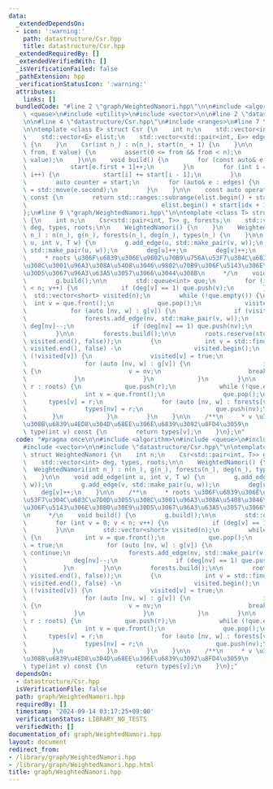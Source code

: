 ```yaml
---
data:
  _extendedDependsOn:
  - icon: ':warning:'
    path: datastructure/Csr.hpp
    title: datastructure/Csr.hpp
  _extendedRequiredBy: []
  _extendedVerifiedWith: []
  _isVerificationFailed: false
  _pathExtension: hpp
  _verificationStatusIcon: ':warning:'
  attributes:
    links: []
  bundledCode: "#line 2 \"graph/WeightedNamori.hpp\"\n\n#include <algorithm>\n#include\
    \ <queue>\n#include <utility>\n#include <vector>\n\n#line 2 \"datastructure/Csr.hpp\"\
    \n\n#line 4 \"datastructure/Csr.hpp\"\n#include <ranges>\n#line 7 \"datastructure/Csr.hpp\"\
    \n\ntemplate <class E> struct Csr {\n    int n;\n    std::vector<int> start;\n\
    \    std::vector<E> elist;\n    std::vector<std::pair<int, E>> edges;\n\n    Csr()\
    \ {\n    }\n    Csr(int n_) : n(n_), start(n_ + 1) {\n    }\n\n    void add_edge(int\
    \ from, E value) {\n        assert(0 <= from && from < n);\n        edges.emplace_back(from,\
    \ value);\n    }\n\n    void build() {\n        for (const auto& e : edges) {\n\
    \            start[e.first + 1]++;\n        }\n        for (int i = 1; i <= n;\
    \ i++) {\n            start[i] += start[i - 1];\n        }\n        elist.resize(edges.size());\n\
    \        auto counter = start;\n        for (auto& e : edges) {\n            elist[counter[e.first]++]\
    \ = std::move(e.second);\n        }\n    }\n\n    const auto operator[](int idx)\
    \ const {\n        return std::ranges::subrange(elist.begin() + start[idx],\n\
    \                                     elist.begin() + start[idx + 1]);\n    }\n\
    };\n#line 9 \"graph/WeightedNamori.hpp\"\n\ntemplate <class T> struct WeightedNamori\
    \ {\n    int n;\n    Csr<std::pair<int, T>> g, forests;\n    std::vector<int>\
    \ deg, types, roots;\n\n    WeightedNamori() {\n    }\n    WeightedNamori(int\
    \ n_) : n(n_), g(n_), forests(n_), deg(n_), types(n_) {\n    }\n\n    void add_edge(int\
    \ u, int v, T w) {\n        g.add_edge(u, std::make_pair(v, w));\n        g.add_edge(v,\
    \ std::make_pair(u, w));\n        deg[u]++;\n        deg[v]++;\n    }\n\n    /**\n\
    \     * roots \u306F\u6839\u306E\u9802\u70B9\u756A\u53F7\u304C\u683C\u7D0D\u3055\
    \u308C\u3001\u96A3\u308A\u5408\u3046\u9802\u70B9\u306F\u5143\u306E\u30B0\u30E9\
    \u30D5\u3067\u96A3\u63A5\u3057\u3066\u3044\u308B\n     */\n    void build() {\n\
    \        g.build();\n\n        std::queue<int> que;\n        for (int v = 0; v\
    \ < n; v++) {\n            if (deg[v] == 1) que.push(v);\n        }\n\n      \
    \  std::vector<short> visited(n);\n        while (!que.empty()) {\n          \
    \  int v = que.front();\n            que.pop();\n            visited[v] = true;\n\
    \            for (auto [nv, w] : g[v]) {\n                if (visited[nv]) continue;\n\
    \                forests.add_edge(nv, std::make_pair(v, w));\n               \
    \ deg[nv]--;\n                if (deg[nv] == 1) que.push(nv);\n            }\n\
    \        }\n\n        forests.build();\n\n        roots.reserve(std::count(visited.begin(),\
    \ visited.end(), false));\n        {\n            int v = std::find(visited.begin(),\
    \ visited.end(), false) -\n                    visited.begin();\n            while\
    \ (!visited[v]) {\n                visited[v] = true;\n                roots.push_back(v);\n\
    \                for (auto [nv, w] : g[v]) {\n                    if (!visited[nv])\
    \ {\n                        v = nv;\n                        break;\n       \
    \             }\n                }\n            }\n        }\n\n        for (int\
    \ r : roots) {\n            que.push(r);\n            while (!que.empty()) {\n\
    \                int v = que.front();\n                que.pop();\n          \
    \      types[v] = r;\n                for (auto [nv, w] : forests[v]) {\n    \
    \                types[nv] = r;\n                    que.push(nv);\n         \
    \       }\n            }\n        }\n    }\n\n    /**\n     * v \u304C\u5C5E\u3059\
    \u308B\u6839\u4ED8\u304D\u68EE\u306E\u6839\u3092\u8FD4\u3059\n     */\n    int\
    \ type(int v) const {\n        return types[v];\n    }\n};\n"
  code: "#pragma once\n\n#include <algorithm>\n#include <queue>\n#include <utility>\n\
    #include <vector>\n\n#include \"datastructure/Csr.hpp\"\n\ntemplate <class T>\
    \ struct WeightedNamori {\n    int n;\n    Csr<std::pair<int, T>> g, forests;\n\
    \    std::vector<int> deg, types, roots;\n\n    WeightedNamori() {\n    }\n  \
    \  WeightedNamori(int n_) : n(n_), g(n_), forests(n_), deg(n_), types(n_) {\n\
    \    }\n\n    void add_edge(int u, int v, T w) {\n        g.add_edge(u, std::make_pair(v,\
    \ w));\n        g.add_edge(v, std::make_pair(u, w));\n        deg[u]++;\n    \
    \    deg[v]++;\n    }\n\n    /**\n     * roots \u306F\u6839\u306E\u9802\u70B9\u756A\
    \u53F7\u304C\u683C\u7D0D\u3055\u308C\u3001\u96A3\u308A\u5408\u3046\u9802\u70B9\
    \u306F\u5143\u306E\u30B0\u30E9\u30D5\u3067\u96A3\u63A5\u3057\u3066\u3044\u308B\
    \n     */\n    void build() {\n        g.build();\n\n        std::queue<int> que;\n\
    \        for (int v = 0; v < n; v++) {\n            if (deg[v] == 1) que.push(v);\n\
    \        }\n\n        std::vector<short> visited(n);\n        while (!que.empty())\
    \ {\n            int v = que.front();\n            que.pop();\n            visited[v]\
    \ = true;\n            for (auto [nv, w] : g[v]) {\n                if (visited[nv])\
    \ continue;\n                forests.add_edge(nv, std::make_pair(v, w));\n   \
    \             deg[nv]--;\n                if (deg[nv] == 1) que.push(nv);\n  \
    \          }\n        }\n\n        forests.build();\n\n        roots.reserve(std::count(visited.begin(),\
    \ visited.end(), false));\n        {\n            int v = std::find(visited.begin(),\
    \ visited.end(), false) -\n                    visited.begin();\n            while\
    \ (!visited[v]) {\n                visited[v] = true;\n                roots.push_back(v);\n\
    \                for (auto [nv, w] : g[v]) {\n                    if (!visited[nv])\
    \ {\n                        v = nv;\n                        break;\n       \
    \             }\n                }\n            }\n        }\n\n        for (int\
    \ r : roots) {\n            que.push(r);\n            while (!que.empty()) {\n\
    \                int v = que.front();\n                que.pop();\n          \
    \      types[v] = r;\n                for (auto [nv, w] : forests[v]) {\n    \
    \                types[nv] = r;\n                    que.push(nv);\n         \
    \       }\n            }\n        }\n    }\n\n    /**\n     * v \u304C\u5C5E\u3059\
    \u308B\u6839\u4ED8\u304D\u68EE\u306E\u6839\u3092\u8FD4\u3059\n     */\n    int\
    \ type(int v) const {\n        return types[v];\n    }\n};"
  dependsOn:
  - datastructure/Csr.hpp
  isVerificationFile: false
  path: graph/WeightedNamori.hpp
  requiredBy: []
  timestamp: '2024-09-14 03:17:25+09:00'
  verificationStatus: LIBRARY_NO_TESTS
  verifiedWith: []
documentation_of: graph/WeightedNamori.hpp
layout: document
redirect_from:
- /library/graph/WeightedNamori.hpp
- /library/graph/WeightedNamori.hpp.html
title: graph/WeightedNamori.hpp
---
```

